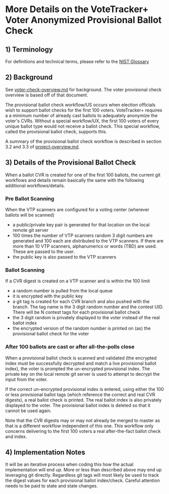# More Details on the VoteTracker+ Voter Anonymized Provisional Ballot Check

## 1) Terminology

For definitions and technical terms, please refer to the [NIST Glossary](https://pages.nist.gov/ElectionGlossary/)

## 2) Background

See [voter-check-overview.md](./voter-check-overview.md) for background.  The voter provisional check overview is based off of that document.

The provisional ballot check workflow/US occurs when election officials wish to support ballot checks for the first 100 voters.  VoteTracker+ requires a a minimum number of already cast ballots to adequately anonymize the voter's CVRs.  Without a special workflow/UX, the first 100 voters of every unique ballot type would not receive a ballot check.  This special workflow, called the provisional ballot check, supports this.

A summary of the provisional ballot check workflow is described in section 3.2 and 3.3 of [project-overview.md](../project-overview.md).

## 3) Details of the Provisional Ballot Check

When a ballot CVR is created for one of the first 100 ballots, the current git workflows and details remain basically the same with the following additional workflows/details.

### Pre Ballot Scanning

When the VTP scanners are configured for a voting center (wherever ballots will be scanned)
- a public/private key pair is generated for that location on the local remote git server
- 100 times the number of VTP scanners random 3 digit numbers are generated and 100 each are distributed to the VTP scanners.  If there are more than 10 VTP scanners, alphanumerics or words (TBD) are used.  These are passed to the user.
- the public key is also passed to the VTP scanners

### Ballot Scanning

If a CVR digest is created on a VTP scanner and is within the 100 limit
- a random number is pulled from the local queue
- it is encrypted with the public key
- a git tag is created for each CVR branch and also pushed with the branch.  The tag name is the 3 digit random number and the contest UID.  There will be N contest tags for each provisional ballot check
- the 3 digit random is privately displayed to the voter instead of the real ballot index
- the encrypted version of the random number is printed on (as) the provisional ballot check for the voter

### After 100 ballots are cast or after all-the-polls close

When a provisional ballot check is scanned and validated (the encrypted index must be successfully decrypted and match a live provisional ballot index), the voter is prompted the un-encrypted provisional index.  The private key on the local remote git server is used to attempt to decrypt the input from the voter.

If the correct un-encrypted provisional index is entered, using either the 100 or less provisional ballot tags (which reference the correct and real CVR digests), a real ballot check is printed.  The real ballot index is also privately displayed to the voter.  The provisional ballot index is deleted so that it cannot be used again.

Note that the CVR digests may or may not already be merged to master as that is a different workflow independent of this one.  This workflow only concerns delivering to the first 100 voters a real after-the-fact ballot check and index.

## 4) Implementation Notes

It will be an iterative process when coding this how the actual implementation will end up.  More or less than described above may end up leveraging git directly.  Regardless git tags will most likely be used to track the digest values for each provisional ballot index/check.  Careful attention needs to be paid to state and state changes.
